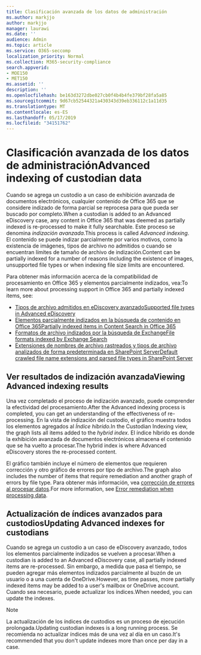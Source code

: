 ```yaml
---
title: Clasificación avanzada de los datos de administración
ms.author: markjjo
author: markjjo
manager: laurawi
ms.date: ''
audience: Admin
ms.topic: article
ms.service: O365-seccomp
localization_priority: Normal
ms.collection: M365-security-compliance
search.appverid:
- MOE150
- MET150
ms.assetid: ''
description: ''
ms.openlocfilehash: be163d3272dbe027cb0f4b4b4fe379bf28fa5a85
ms.sourcegitcommit: 9d67cb52544321a430343d39eb336112c1a11d35
ms.translationtype: MT
ms.contentlocale: es-ES
ms.lasthandoff: 05/17/2019
ms.locfileid: "34151762"
---
```

# <a name="advanced-indexing-of-custodian-data"></a><span data-ttu-id="fb49b-102">Clasificación avanzada de los datos de administración</span><span class="sxs-lookup"><span data-stu-id="fb49b-102">Advanced indexing of custodian data</span></span>

<span data-ttu-id="fb49b-103">Cuando se agrega un custodio a un caso de exhibición avanzada de documentos electrónicos, cualquier contenido de Office 365 que se considere indizado de forma parcial se reprocesa para que pueda ser buscado por completo.</span><span class="sxs-lookup"><span data-stu-id="fb49b-103">When a custodian is added to an Advanced eDiscovery case, any content in Office 365 that was deemed as partially indexed is re-processed to make it fully searchable.</span></span>  <span data-ttu-id="fb49b-104">Este proceso se denomina *indización avanzada*.</span><span class="sxs-lookup"><span data-stu-id="fb49b-104">This process is called *Advanced indexing*.</span></span> <span data-ttu-id="fb49b-105">El contenido se puede indizar parcialmente por varios motivos, como la existencia de imágenes, tipos de archivo no admitidos o cuando se encuentran límites de tamaño de archivo de indización.</span><span class="sxs-lookup"><span data-stu-id="fb49b-105">Content can be partially indexed for a number of reasons including the existence of images, unsupported file types or when indexing file size limits are encountered.</span></span>

<span data-ttu-id="fb49b-106">Para obtener más información acerca de la compatibilidad de procesamiento en Office 365 y elementos parcialmente indizados, vea:</span><span class="sxs-lookup"><span data-stu-id="fb49b-106">To learn more about processing support in Office 365 and partially indexed items, see:</span></span>

- [<span data-ttu-id="fb49b-107">Tipos de archivo admitidos en eDiscovery avanzado</span><span class="sxs-lookup"><span data-stu-id="fb49b-107">Supported file types in Advanced eDiscovery</span></span>](supported-filetypes-ediscovery20.md)
- [<span data-ttu-id="fb49b-108">Elementos parcialmente indizados en la búsqueda de contenido en Office 365</span><span class="sxs-lookup"><span data-stu-id="fb49b-108">Partially indexed items in Content Search in Office 365</span></span>](https://docs.microsoft.com/en-us/office365/securitycompliance/partially-indexed-items-in-content-search)
- [<span data-ttu-id="fb49b-109">Formatos de archivo indizados por la búsqueda de Exchange</span><span class="sxs-lookup"><span data-stu-id="fb49b-109">File formats indexed by Exchange Search</span></span>](https://docs.microsoft.com/en-us/exchange/file-formats-indexed-by-exchange-search-exchange-2013-help)
- [<span data-ttu-id="fb49b-110">Extensiones de nombres de archivo rastreados y tipos de archivo analizados de forma predeterminada en SharePoint Server</span><span class="sxs-lookup"><span data-stu-id="fb49b-110">Default crawled file name extensions and parsed file types in SharePoint Server</span></span>](https://docs.microsoft.com/en-us/SharePoint/technical-reference/default-crawled-file-name-extensions-and-parsed-file-types)

## <a name="viewing-advanced-indexing-results"></a><span data-ttu-id="fb49b-111">Ver resultados de indización avanzada</span><span class="sxs-lookup"><span data-stu-id="fb49b-111">Viewing Advanced indexing results</span></span>

<span data-ttu-id="fb49b-112">Una vez completado el proceso de indización avanzado, puede comprender la efectividad del procesamiento.</span><span class="sxs-lookup"><span data-stu-id="fb49b-112">After the Advanced indexing process is completed, you can get an understanding of the effectiveness of re-processing.</span></span>  <span data-ttu-id="fb49b-113">En la vista de indización del custodio, el gráfico muestra todos los elementos agregados al *Índice híbrido*.</span><span class="sxs-lookup"><span data-stu-id="fb49b-113">In the Custodian Indexing view, the graph lists all items added to the *hybrid index*.</span></span>  <span data-ttu-id="fb49b-114">El índice híbrido es donde la exhibición avanzada de documentos electrónicos almacena el contenido que se ha vuelto a procesar.</span><span class="sxs-lookup"><span data-stu-id="fb49b-114">The hybrid index is where Advanced eDiscovery stores the re-processed content.</span></span>

<span data-ttu-id="fb49b-115">El gráfico también incluye el número de elementos que requieren corrección y otro gráfico de errores por tipo de archivo.</span><span class="sxs-lookup"><span data-stu-id="fb49b-115">The graph also includes the number of items that require remediation and another graph of errors by file type.</span></span> <span data-ttu-id="fb49b-116">Para obtener más información, vea [corrección de errores al procesar datos](error-remediation.md).</span><span class="sxs-lookup"><span data-stu-id="fb49b-116">For more information, see [Error remediation when processing data](error-remediation.md).</span></span>

## <a name="updating-advanced-indexes-for-custodians"></a><span data-ttu-id="fb49b-117">Actualización de índices avanzados para custodios</span><span class="sxs-lookup"><span data-stu-id="fb49b-117">Updating Advanced indexes for custodians</span></span>

<span data-ttu-id="fb49b-118">Cuando se agrega un custodio a un caso de eDiscovery avanzado, todos los elementos parcialmente indizados se vuelven a procesar.</span><span class="sxs-lookup"><span data-stu-id="fb49b-118">When a custodian is added to an Advanced eDiscovery case, all partially indexed items are re-processed.</span></span> <span data-ttu-id="fb49b-119">Sin embargo, a medida que pasa el tiempo, se pueden agregar más elementos indizados parcialmente al buzón de un usuario o a una cuenta de OneDrive.</span><span class="sxs-lookup"><span data-stu-id="fb49b-119">However, as time passes, more partially indexed items may be added to a user's mailbox or OneDrive account.</span></span>  <span data-ttu-id="fb49b-120">Cuando sea necesario, puede actualizar los índices.</span><span class="sxs-lookup"><span data-stu-id="fb49b-120">When needed, you can update the indexes.</span></span>

> [!NOTE]
> <span data-ttu-id="fb49b-121">La actualización de los índices de custodios es un proceso de ejecución prolongada.</span><span class="sxs-lookup"><span data-stu-id="fb49b-121">Updating custodian indexes is a long running process.</span></span> <span data-ttu-id="fb49b-122">Se recomienda no actualizar índices más de una vez al día en un caso.</span><span class="sxs-lookup"><span data-stu-id="fb49b-122">It's recommended that you don't update indexes more than once per day in a case.</span></span>
